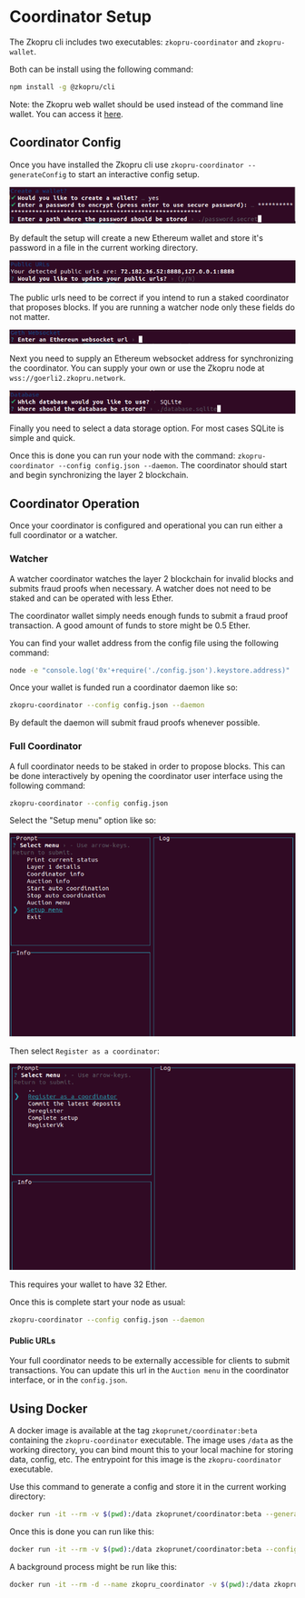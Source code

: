 # Coordinator Setup

The Zkopru cli includes two executables: `zkopru-coordinator` and `zkopru-wallet`.

Both can be install using the following command:
```sh
npm install -g @zkopru/cli
```

Note: the Zkopru web wallet should be used instead of the command line wallet. You can access it [here](https://zkopru.network).

## Coordinator Config

Once you have installed the Zkopru cli use `zkopru-coordinator --generateConfig` to start an interactive config setup.

![](../.gitbook/assets/coordinator-setup-1.png)

By default the setup will create a new Ethereum wallet and store it's password in a file in the current working directory.

![](../.gitbook/assets/coordinator-setup-2.png)

The public urls need to be correct if you intend to run a staked coordinator that proposes blocks. If you are running a watcher node only these fields do not matter.

![](../.gitbook/assets/coordinator-setup-3.png)

Next you need to supply an Ethereum websocket address for synchronizing the coordinator. You can supply your own or use the Zkopru node at `wss://goerli2.zkopru.network`.

![](../.gitbook/assets/coordinator-setup-4.png)

Finally you need to select a data storage option. For most cases SQLite is simple and quick.

Once this is done you can run your node with the command: `zkopru-coordinator --config config.json --daemon`. The coordinator should start and begin synchronizing the layer 2 blockchain.

## Coordinator Operation

Once your coordinator is configured and operational you can run either a full coordinator or a watcher.

### Watcher

A watcher coordinator watches the layer 2 blockchain for invalid blocks and submits fraud proofs when necessary. A watcher does not need to be staked and can be operated with less Ether.

The coordinator wallet simply needs enough funds to submit a fraud proof transaction. A good amount of funds to store might be 0.5 Ether.

You can find your wallet address from the config file using the following command:

```sh
node -e "console.log('0x'+require('./config.json').keystore.address)"
```

Once your wallet is funded run a coordinator daemon like so:

```sh
zkopru-coordinator --config config.json --daemon
```

By default the daemon will submit fraud proofs whenever possible.

### Full Coordinator

A full coordinator needs to be staked in order to propose blocks. This can be done interactively by opening the coordinator user interface using the following command:

```sh
zkopru-coordinator --config config.json
```

Select the "Setup menu" option like so:

![](../.gitbook/assets/full-coordinator-1.png)

Then select `Register as a coordinator`:

![](../.gitbook/assets/full-coordinator-2.png)

This requires your wallet to have 32 Ether.

Once this is complete start your node as usual:

```sh
zkopru-coordinator --config config.json --daemon
```

#### Public URLs

Your full coordinator needs to be externally accessible for clients to submit transactions. You can update this url in the `Auction menu` in the coordinator interface, or in the `config.json`.

## Using Docker

A docker image is available at the tag `zkoprunet/coordinator:beta` containing the `zkopru-coordinator` executable. The image uses `/data` as the working directory, you can bind mount this to your local machine for storing data, config, etc. The entrypoint for this image is the `zkopru-coordinator` executable.

Use this command to generate a config and store it in the current working directory:

```sh
docker run -it --rm -v $(pwd):/data zkoprunet/coordinator:beta --generateConfig
```

Once this is done you can run like this:

```sh
docker run -it --rm -v $(pwd):/data zkoprunet/coordinator:beta --config config.json --daemon
```

A background process might be run like this:

```sh
docker run -it --rm -d --name zkopru_coordinator -v $(pwd):/data zkoprunet/coordinator:beta --config config.json --daemon
```
